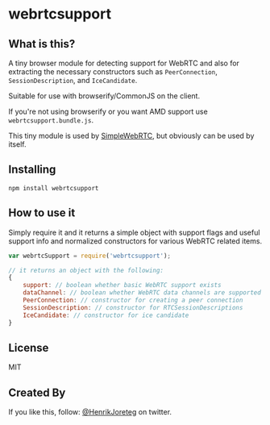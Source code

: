 # webrtcsupport

## What is this?

A tiny browser module for detecting support for WebRTC and also for extracting the necessary constructors such as `PeerConnection`, `SessionDescription`, and `IceCandidate`.

Suitable for use with browserify/CommonJS on the client. 

If you're not using browserify or you want AMD support use `webrtcsupport.bundle.js`.

This tiny module is used by [SimpleWebRTC](http://simplewebrtc.com), but obviously can be used by itself.

## Installing

```
npm install webrtcsupport
```

## How to use it

Simply require it and it returns a simple object with support flags and useful support info and normalized constructors for various WebRTC related items.

```js
var webrtcSupport = require('webrtcsupport');

// it returns an object with the following:
{
    support: // boolean whether basic WebRTC support exists
    dataChannel: // boolean whether WebRTC data channels are supported
    PeerConnection: // constructor for creating a peer connection
    SessionDescription: // constructor for RTCSessionDescriptions
    IceCandidate: // constructor for ice candidate
}

```

## License

MIT

## Created By

If you like this, follow: [@HenrikJoreteg](http://twitter.com/henrikjoreteg) on twitter.

